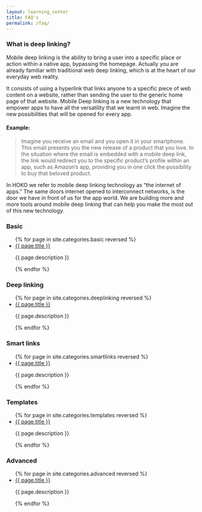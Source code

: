 ```yaml
---
layout: learning_center
title: FAQ's
permalink: /faq/
---
```

### What is deep linking?

Mobile deep linking is the ability to bring a user into a specific place or action within a native
app, bypassing the homepage. Actually you are already familiar with traditional web deep linking,
which is at the heart of our everyday web reality.

It consists of using a hyperlink that links anyone to a specific piece of web content on a website,
rather than sending the user to the generic home page of that website. Mobile Deep linking is a new
technology that empower apps to have all the versatility that we learnt in web. Imagine the new
possibilities that will be opened for every app.

#### Example:

> Imagine you receive an email and you open it in your smartphone. This email presents you the new
release of a product that you love. In the situation where the email is embedded with a mobile deep
link, the link would redirect you to the specific product’s profile within an app, such as Amazon’s
app, providing you in one click the possibility to buy that beloved product.

In HOKO we refer to mobile deep linking technology as “the internet of apps.” The same doors internet opened to interconnect networks, is the door we have in front of us for the app world. We are building more and more tools around mobile deep linking that can help you make the most out of this new technology.

### Basic

<ul class="index-list">
  {% for page in site.categories.basic reversed %}
    <li>
      <a href="{{page.url}}">{{ page.title }}</a>
      <p>{{ page.description }}</p>
    </li>
  {% endfor %}
</ul>

### Deep linking

<ul class="index-list">
  {% for page in site.categories.deeplinking reversed %}
    <li>
      <a href="{{page.url}}">{{ page.title }}</a>
      <p>{{ page.description }}</p>
    </li>
  {% endfor %}
</ul>

### Smart links

<ul class="index-list">
  {% for page in site.categories.smartlinks reversed %}
    <li>
      <a href="{{page.url}}">{{ page.title }}</a>
      <p>{{ page.description }}</p>
    </li>
  {% endfor %}
</ul>

### Templates

<ul class="index-list">
  {% for page in site.categories.templates reversed %}
    <li>
      <a href="{{page.url}}">{{ page.title }}</a>
      <p>{{ page.description }}</p>
    </li>
  {% endfor %}
</ul>

### Advanced

<ul class="index-list">
  {% for page in site.categories.advanced reversed %}
    <li>
      <a href="{{page.url}}">{{ page.title }}</a>
      <p>{{ page.description }}</p>
    </li>
  {% endfor %}
</ul>
